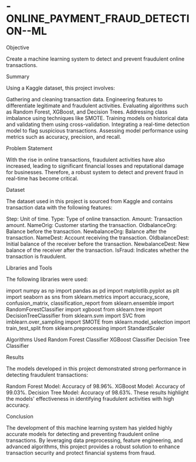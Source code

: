 # -ONLINE_PAYMENT_FRAUD_DETECTION--ML
Objective

Create a machine learning system to detect and prevent fraudulent online transactions.


Summary

Using a Kaggle dataset, this project involves:

Gathering and cleaning transaction data.
Engineering features to differentiate legitimate and fraudulent activities.
Evaluating algorithms such as Random Forest, XGBoost, and Decision Trees.
Addressing class imbalance using techniques like SMOTE.
Training models on historical data and validating them using cross-validation.
Integrating a real-time detection model to flag suspicious transactions.
Assessing model performance using metrics such as accuracy, precision, and recall.

Problem Statement

With the rise in online transactions, fraudulent activities have also increased, leading to significant financial losses and reputational damage for businesses. Therefore, a robust system to detect and prevent fraud in real-time has become critical.

Dataset

The dataset used in this project is sourced from Kaggle and contains transaction data with the following features:

Step: Unit of time.
Type: Type of online transaction.
Amount: Transaction amount.
NameOrig: Customer starting the transaction.
OldbalanceOrg: Balance before the transaction.
NewbalanceOrg: Balance after the transaction.
NameDest: Account receiving the transaction.
OldbalanceDest: Initial balance of the receiver before the transaction.
NewbalanceDest: New balance of the receiver after the transaction.
IsFraud: Indicates whether the transaction is fraudulent.

Libraries and Tools

The following libraries were used:

import numpy as np
import pandas as pd
import matplotlib.pyplot as plt
import seaborn as sns
from sklearn.metrics import accuracy_score, confusion_matrix, classification_report
from sklearn.ensemble import RandomForestClassifier
import xgboost
from sklearn.tree import DecisionTreeClassifier
from sklearn.svm import SVC
from imblearn.over_sampling import SMOTE
from sklearn.model_selection import train_test_split
from sklearn.preprocessing import StandardScaler

Algorithms Used
Random Forest Classifier
XGBoost Classifier
Decision Tree Classifier

Results

The models developed in this project demonstrated strong performance in detecting fraudulent transactions:

Random Forest Model: Accuracy of 98.96%.
XGBoost Model: Accuracy of 99.03%.
Decision Tree Model: Accuracy of 98.63%.
These results highlight the models' effectiveness in identifying fraudulent activities with high accuracy.

Conclusion

The development of this machine learning system has yielded highly accurate models for detecting and preventing fraudulent online transactions. By leveraging data preprocessing, feature engineering, and advanced algorithms, this project provides a robust solution to enhance transaction security and protect financial systems from fraud.
